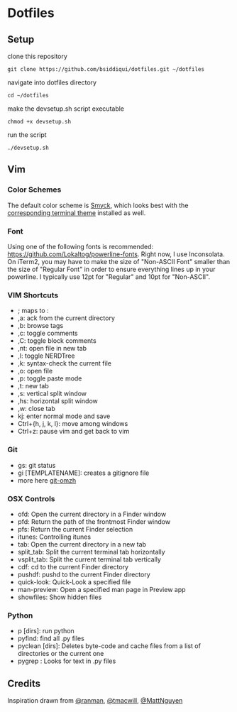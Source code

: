 # Dotfiles

## Setup

clone this repository
```
git clone https://github.com/bsiddiqui/dotfiles.git ~/dotfiles
```
navigate into dotfiles directory
```
cd ~/dotfiles
```
make the devsetup.sh script executable
```
chmod +x devsetup.sh
```
run the script
```
./devsetup.sh
```

## Vim

### Color Schemes

The default color scheme is [Smyck](https://github.com/hukl/Smyck-Color-Scheme/), which looks best with the [corresponding terminal theme](https://github.com/hukl/Smyck-Color-Scheme/) installed as well.

### Font

Using one of the following fonts is recommended: https://github.com/Lokaltog/powerline-fonts. Right now, I use Inconsolata. On iTerm2, you may have to make the size of "Non-ASCII Font" smaller than the size of "Regular Font" in order to ensure everything lines up in your powerline. I typically use 12pt for "Regular" and 10pt for "Non-ASCII".

### VIM Shortcuts

* ; maps to :
* ,a: ack from the current directory
* ,b: browse tags
* ,c: toggle comments
* ,C: toggle block comments
* ,nt: open file in new tab
* ,l: toggle NERDTree
* ,k: syntax-check the current file
* ,o: open file
* ,p: toggle paste mode
* ,t: new tab
* ,s: vertical split window
* ,hs: horizontal split window
* ,w: close tab
* kj: enter normal mode and save
* Ctrl+{h, j, k, l}: move among windows
* Ctrl+z: pause vim and get back to vim

### Git
* gs: git status
* gi [TEMPLATENAME]: creates a gitignore file
* more here [git-omzh](https://github.com/robbyrussell/oh-my-zsh/tree/master/plugins/git)
### OSX Controls
* ofd: Open the current directory in a Finder window
* pfd: Return the path of the frontmost Finder window
* pfs:	Return the current Finder selection
* itunes: Controlling itunes
* tab:	Open the current directory in a new tab
* split_tab:	Split the current terminal tab horizontally
* vsplit_tab:	Split the current terminal tab vertically
* cdf:	cd to the current Finder directory
* pushdf:	pushd to the current Finder directory
* quick-look:	Quick-Look a specified file
* man-preview:	Open a specified man page in Preview app
* showfiles:	Show hidden files

### Python
* p [dirs]: run python
* pyfind: find all .py files
* pyclean [dirs]: Deletes byte-code and cache files from a list of directories or the current one
* pygrep <text>: Looks for text in .py files

## Credits

Inspiration drawn from [@ranman](https://github.com/ranman/), [@tmacwill](https://github.com/tmacwill/), [@MattNguyen](https://github.com/MattNguyen/)
